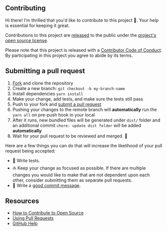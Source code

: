 ## Contributing

[fork]: https://github.com/cakarci/pull-request-workflow/fork
[pr]: https://github.com/actions/github/compare
[code-of-conduct]: CODE_OF_CONDUCT.md

Hi there! I'm thrilled that you'd like to contribute to this project 💙. Your help is essential for keeping it great.

Contributions to this project are [released](https://help.github.com/articles/github-terms-of-service/#6-contributions-under-repository-license) to the public under the [project's open source license](LICENSE.md).

Please note that this project is released with a [Contributor Code of Conduct][code-of-conduct]. By participating in this project you agree to abide by its terms.

## Submitting a pull request


1. [Fork][fork] and clone the repository
2. Create a new branch: `git checkout -b my-branch-name`
3. Install dependencies `yarn install`
4. Make your change, add tests, and make sure the tests still pass
5. Push to your fork and [submit a pull request](https://help.github.com/en/articles/creating-a-pull-request)
6. Pushing your changes to the remote branch will **automatically** run the `yarn all` on pre-push hook in your local
7. After it runs, new bundled files will be generated under `dist/` folder and an additional commit `chore: update dist folder` will be added **automatically**
8. Wait for your pull request to be reviewed and merged. 🚀

Here are a few things you can do that will increase the likelihood of your pull request being accepted:

- 🧪 Write tests.
- ⛵ Keep your change as focused as possible. If there are multiple changes you would like to make that are not dependent upon each other, consider submitting them as separate pull requests.
- 🥇 Write a [good commit message](https://www.conventionalcommits.org/).

## Resources

- [How to Contribute to Open Source](https://opensource.guide/how-to-contribute/)
- [Using Pull Requests](https://help.github.com/articles/about-pull-requests/)
- [GitHub Help](https://help.github.com)
